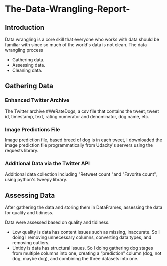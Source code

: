 # The-Data-Wrangling-Report-
## Introduction 

Data wrangling is a core skill that everyone who works with data should be familiar with since so much of the world's data is not clean.  The data wrangling process 

- Gathering data.  
- Assessing data. 
- Cleaning data.

## Gathering Data 
### Enhanced Twitter Archive 
The Twitter archive #WeRateDogs, a csv file that contains the tweet, tweet id, timestamp, text, rating numerator and denominator, dog name, etc. 

### Image Predictions File 
Image prediction file, based breed of dog is in each tweet, I downloaded the image prediction file programmatically from Udacity's servers using the requests library.

### Additional Data via the Twitter API 
Additional data collection including "Retweet count "and "Favorite count", using python's tweepy library. 

## Assessing Data 
After gathering the data and storing them in DataFrames, assessing the data for quality and tidiness. 

Data were assessed based on quality and tidiness.
- Low quality is data has content issues such as missing, inaccurate. So I doing I removing unnecessary columns, converting data types, and removing outliers.
- Untidy is data has structural issues. So I doing gathering dog stages from multiple columns into one, creating a “prediction” column (dog, not dog, maybe dog), and combining the three datasets into one. 
